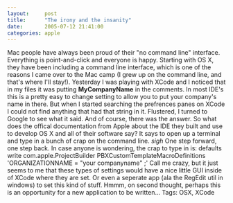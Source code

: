 ```yaml
---
layout:     post
title:      "The irony and the insanity"
date:       2005-07-12 21:41:00
categories: apple
---
```

Mac people have always been proud of their "no command line" interface. Everything is point-and-click and everyone is happy. Starting with OS X, they have been including a command line interface, which is one of the reasons I came over to the Mac camp (I grew up on the command line, and that's where I'll stay!). Yesterday I was playing with XCode and I noticed that in my files it was putting __MyCompanyName__ in the comments. In most IDE's this is a pretty easy to change setting to allow you to put your company's name in there. But when I started searching the prefrences panes on XCode I could not find anything that had that string in it. Flustered, I turned to Google to see what it said. And of course, there was the answer. So what does the offical documentation from Apple about the IDE they built and use to develop OS X and all of their software say? It says to open up a terminal and type in a bunch of crap on the command line. *sigh* One step forward, one step back. In case anyone is wondering, the crap to type in is: defaults write com.apple.ProjectBuilder PBXCustomTemplateMacroDefinitions 'ORGANIZATIONNAME = "your companyname" ;' Call me crazy, but it just seems to me that these types of settings would have a nice little GUI inside of XCode where they are set. Or even a seperate app (ala the RegEdit util in windows) to set this kind of stuff. Hmmm, on second thought, perhaps this is an opportunity for a new application to be written... Tags: OSX, XCode
